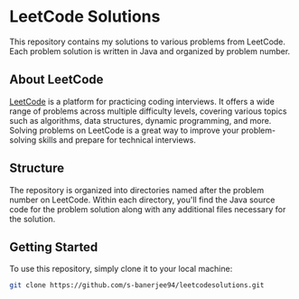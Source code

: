 # LeetCode Solutions

This repository contains my solutions to various problems from LeetCode. Each problem solution is written in Java and organized by problem number.

## About LeetCode

[LeetCode](https://leetcode.com/) is a platform for practicing coding interviews. It offers a wide range of problems across multiple difficulty levels, covering various topics such as algorithms, data structures, dynamic programming, and more. Solving problems on LeetCode is a great way to improve your problem-solving skills and prepare for technical interviews.

## Structure

The repository is organized into directories named after the problem number on LeetCode. Within each directory, you'll find the Java source code for the problem solution along with any additional files necessary for the solution.

## Getting Started

To use this repository, simply clone it to your local machine:

```bash
git clone https://github.com/s-banerjee94/leetcodesolutions.git
